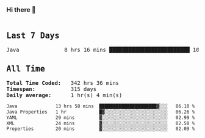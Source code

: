 ### Hi there 👋

<!--WakaTime-Start-->
<pre><h2>Last 7 Days</h2>Java              8 hrs 16 mins █████████████████████████ 100.00 %</br><h2>All Time</h2><strong>Total Time Coded:   </strong>342 hrs 36 mins</br><strong>Timespan:           </strong>315 days</br><strong>Daily average:      </strong>1 hr(s) 4 min(s)</pre>
<!--WakaTime-End-->

<!--START_SECTION:waka-->

```txt
Java              13 hrs 58 mins  █████████████████████▓░░░   86.10 %
Java Properties   1 hr            █▓░░░░░░░░░░░░░░░░░░░░░░░   06.26 %
YAML              29 mins         ▓░░░░░░░░░░░░░░░░░░░░░░░░   02.99 %
XML               24 mins         ▓░░░░░░░░░░░░░░░░░░░░░░░░   02.50 %
Properties        20 mins         ▓░░░░░░░░░░░░░░░░░░░░░░░░   02.09 %
```

<!--END_SECTION:waka-->

 <!-- waka-box start -->
 <!-- waka-box end -->

